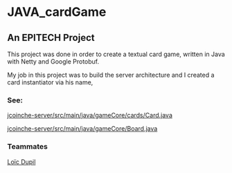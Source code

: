 # JAVA_cardGame

## An EPITECH Project

This project was done in order to create a textual card game, written in Java with Netty and Google Protobuf.

My job in this project was to build the server architecture and I created a card instantiator via his name,

### See: 
[jcoinche-server/src/main/java/gameCore/cards/Card.java](https://github.com/loic-lopez/JAVA_cardGame/blob/master/jcoinche-server/src/main/java/gameCore/cards/Card.java)

[jcoinche-server/src/main/java/gameCore/Board.java](https://github.com/loic-lopez/JAVA_cardGame/blob/master/jcoinche-server/src/main/java/gameCore/Board.java)



### Teammates

[Loïc Dupil](https://github.com/Dupil)
